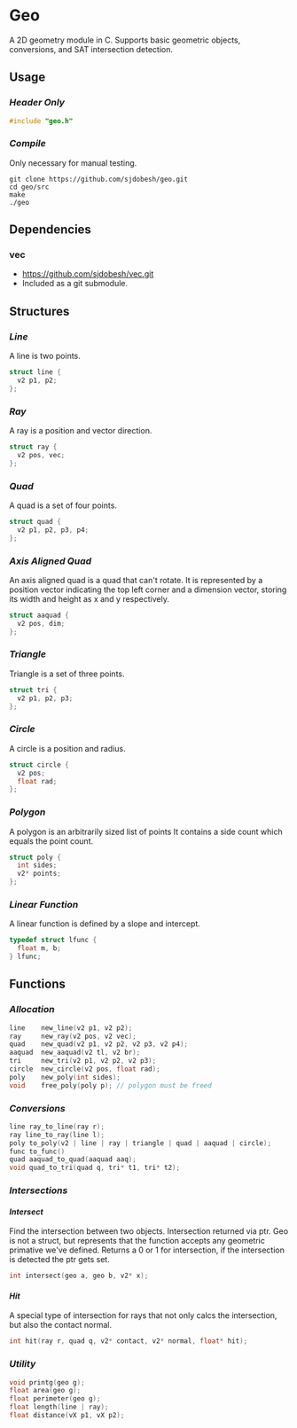 # **Geo**
A 2D geometry module in C.
Supports basic geometric objects, conversions, and SAT intersection detection.

## Usage
### _Header Only_
```c
#include "geo.h"
```
### _Compile_
Only necessary for manual testing.
```
git clone https://github.com/sjdobesh/geo.git
cd geo/src
make
./geo
```

## Dependencies

### vec 
- https://github.com/sjdobesh/vec.git
- Included as a git submodule.

## Structures

### _Line_
A line is two points.
```c
struct line {
  v2 p1, p2;
};
```
### _Ray_
A ray is a position and vector direction.
```c
struct ray {
  v2 pos, vec;
};
```
### _Quad_
A quad is a set of four points.
```c
struct quad {
  v2 p1, p2, p3, p4;
};
```
### _Axis Aligned Quad_
An axis aligned quad is a quad that can't rotate.
It is represented by a position vector indicating the top left corner
and a dimension vector, storing its width and height as x and y respectively.
```c
struct aaquad {
  v2 pos, dim;
};
```
### _Triangle_
Triangle is a set of three points.
```c
struct tri {
  v2 p1, p2, p3;
};
```
### _Circle_
A circle is a position and radius.
```c
struct circle {
  v2 pos;
  float rad;
};
```
### _Polygon_
A polygon is an arbitrarily sized list of points It contains a side count which equals the point count.
```c
struct poly {
  int sides;
  v2* points;
};
```
### _Linear Function_
A linear function is defined by a slope and intercept.
```c
typedef struct lfunc {
  float m, b;
} lfunc;
```

## Functions

### _Allocation_
```c
line    new_line(v2 p1, v2 p2);
ray     new_ray(v2 pos, v2 vec);
quad    new_quad(v2 p1, v2 p2, v2 p3, v2 p4);
aaquad  new_aaquad(v2 tl, v2 br);
tri     new_tri(v2 p1, v2 p2, v2 p3);
circle  new_circle(v2 pos, float rad);
poly    new_poly(int sides);
void    free_poly(poly p); // polygon must be freed
```

### _Conversions_
```c
line ray_to_line(ray r);
ray line_to_ray(line l);
poly to_poly(v2 | line | ray | triangle | quad | aaquad | circle);
func to_func()
quad aaquad_to_quad(aaquad aaq);
void quad_to_tri(quad q, tri* t1, tri* t2);
```

### _Intersections_

#### _Intersect_
Find the intersection between two objects. Intersection returned via ptr.
Geo is not a struct, but represents that the function accepts any geometric primative we've defined.
Returns a 0 or 1 for intersection, if the intersection is detected the ptr gets set.
```c
int intersect(geo a, geo b, v2* x); 
```
#### _Hit_
A special type of intersection for rays that not only calcs the intersection, but also the contact normal.
```c
int hit(ray r, quad q, v2* contact, v2* normal, float* hit);
```

### _Utility_
```c
void printg(geo g);
float area(geo g);
float perimeter(geo g);
float length(line | ray);
float distance(vX p1, vX p2);
```
